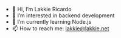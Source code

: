 - 👋 Hi, I’m Lakkie Ricardo
- 👀 I’m interested in backend development
- 🌱 I’m currently learning Node.js
- 📫 How to reach me: lakkie@lakkie.net
